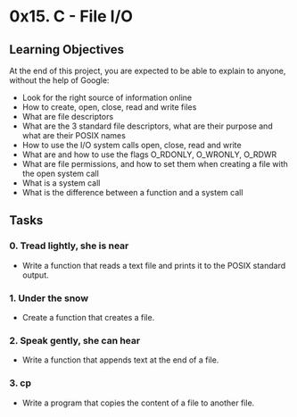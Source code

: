 # 0x15. C - File I/O
## Learning Objectives
At the end of this project, you are expected to be able to explain to anyone, without the help of Google:
* Look for the right source of information online
* How to create, open, close, read and write files
* What are file descriptors
* What are the 3 standard file descriptors, what are their purpose and what are their POSIX names
* How to use the I/O system calls open, close, read and write
* What are and how to use the flags O_RDONLY, O_WRONLY, O_RDWR
* What are file permissions, and how to set them when creating a file with the open system call
* What is a system call
* What is the difference between a function and a system call
## Tasks
### 0. Tread lightly, she is near
* Write a function that reads a text file and prints it to the POSIX standard output.
### 1. Under the snow
* Create a function that creates a file.
### 2. Speak gently, she can hear
* Write a function that appends text at the end of a file.
### 3. cp
* Write a program that copies the content of a file to another file.

